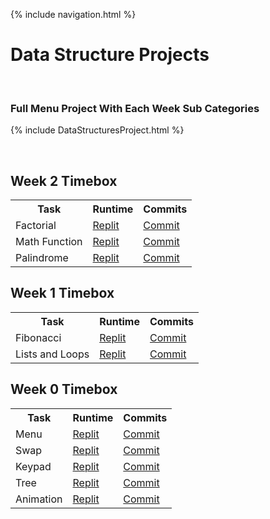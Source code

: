 {% include navigation.html %}

# Data Structure Projects
<br>

### Full Menu Project With Each Week Sub Categories

{% include DataStructuresProject.html %}

<br>

## Week 2 Timebox

<table>
   <tr>
    <th>Task</th>
    <th>Runtime</th>
    <th>Commits</th>
   </tr>
    <tr>
    <td>Factorial</td>
    <td><a href="https://replit.com/@kiannp44/Full-Menu-Proj#Week2/factorial.py"> Replit</a></td>
    <td><a href="https://github.com/kiannp44/kianpcsp/commit/8de0bc06a5ae400270c805e982894269aacae525">Commit</a></td>
   </tr>
    <tr>
    <td>Math Function</td>
    <td><a href="https://replit.com/@kiannp44/Full-Menu-Proj#Week2/mathfunction.py"> Replit</a></td>
    <td><a href="https://github.com/kiannp44/kianpcsp/commit/efffafbc7d8945c460347ecf7ddfdcc15484c4f9">Commit</a></td>
   </tr>
   <tr>
   <td>Palindrome</td>
    <td><a href="https://replit.com/@kiannp44/Full-Menu-Proj#Week2/palindrome.py"> Replit</a></td>
    <td><a href="https://github.com/kiannp44/kianpcsp/commit/efffafbc7d8945c460347ecf7ddfdcc15484c4f9">Commit</a></td>
   </tr>
</table>

## Week 1 Timebox

<table>
   <tr>
    <th>Task</th>
    <th>Runtime</th>
    <th>Commits</th>
   </tr>
    <tr>
    <td>Fibonacci</td>
    <td><a href="https://replit.com/@kiannp44/Fibonacci?v=1"> Replit</a></td>
    <td><a href="https://github.com/kiannp44/kianpcsp/commit/8de0bc06a5ae400270c805e982894269aacae525">Commit</a></td>
   </tr>
    <tr>
    <td>Lists and Loops</td>
    <td><a href="https://replit.com/@kiannp44/Lists-and-Loops?v=1"> Replit</a></td>
    <td><a href="https://github.com/kiannp44/kianpcsp/commit/efffafbc7d8945c460347ecf7ddfdcc15484c4f9">Commit</a></td>
   </tr>
</table>


## Week 0 Timebox
<table>
   <tr>
    <th>Task</th>
    <th>Runtime</th>
    <th>Commits</th>
   </tr>

 <tr>
    <td>Menu</td>
    <td><a href="https://replit.com/@kiannp44/Menu?v=1"> Replit</a></td>
    <td><a href="https://github.com/kiannp44/kianpcsp/commit/77ba143c1171dc7ab37c71b1ad98674093ecf90a">Commit</a></td>
   </tr>

<tr>
    <td>Swap</td>
    <td><a href="https://replit.com/@kiannp44/Swap?v=1"> Replit</a></td>
    <td><a href="https://github.com/kiannp44/kianpcsp/commit/bfdec741688ec8c8234029014ddf67206bfd00e3">Commit</a></td>
   </tr>

<tr>
    <td>Keypad</td>
    <td><a href="https://replit.com/@kiannp44/Keypad?v=1"> Replit</a></td>
    <td><a href="https://github.com/kiannp44/kianpcsp/commit/eed83cba75dfbbf43d7ff4730df8d69dadbee3a5">Commit</a></td>
   </tr>

<tr>
    <td>Tree</td>
    <td><a href="https://replit.com/@kiannp44/Christmas-Tree?v=1"> Replit</a></td>
    <td><a href="https://github.com/kiannp44/kianpcsp/commit/7d203c69bfd2a6c613017a991ce6505bd512a233">Commit</a></td>
   </tr>

<tr>
    <td>Animation</td>
    <td><a href="https://replit.com/@kiannp44/Boat-Animation?v=1"> Replit</a></td>
    <td><a href="https://github.com/kiannp44/kianpcsp/commit/1ffc8246f5c2525419600d81f8158dbaf2b21372">Commit</a></td>
   </tr>
</table>
<br>




